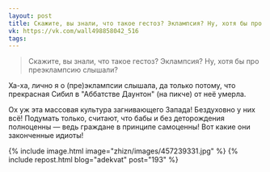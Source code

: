 ```yaml
---
layout: post
title: Скажите, вы знали, что такое гестоз? Эклампсия? Ну, хотя бы про преэклампсию слышали?
vk: https://vk.com/wall498858042_516
tags:
---
```

>Скажите, вы знали, что такое гестоз? Эклампсия? Ну, хотя бы про преэклампсию слышали?

Ха-ха, лично я о (пре)эклампсии слышала, да только потому, что прекрасная Сибил в "Аббатстве Даунтон" (на пикче) от неё умерла.

Ох уж эта массовая культура загнивающего Запада! Бездуховно у них всё! Подумать только, считают, что бабы и без деторождения полноценны — ведь граждане в принципе самоценны! Вот какие они законченные идиоты!

{% include image.html image="zhizn/images/457239331.jpg" %}
{% include repost.html blog="adekvat" post="193" %}
